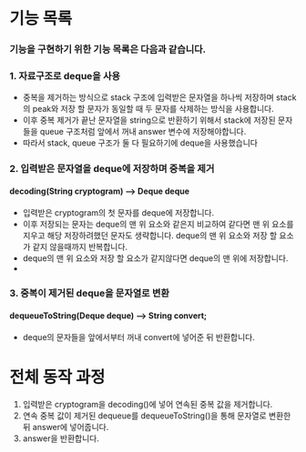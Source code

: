 # 기능 목록
### 기능을 구현하기 위한 기능 목록은 다음과 같습니다.  

### 1. 자료구조로 deque을 사용
- 중복을 제거하는 방식으로 stack 구조에 입력받은 문자열을 하나씩 저장하며 stack의 peak와 저장 할 문자가 동일할 때 두 문자를 삭제하는 방식을 사용합니다.
- 이후 중복 제거가 끝난 문자열을 string으로 반환하기 위해서 stack에 저장된 문자들을 queue 구조처럼 앞에서 꺼내 answer 변수에 저장해야합니다.
- 따라서 stack, queue 구조가 둘 다 필요하기에 deque을 사용했습니다


### 2. 입력받은 문자열을 deque에 저장하며 중복을 제거
#### decoding(String cryptogram) --> Deque<Character> deque  
- 입력받은 cryptogram의 첫 문자를 deque에 저장합니다.
- 이후 저장되는 문자는 deque의 맨 위 요소와 같은지 비교하여 같다면 맨 위 요소를 지우고 해당 저장하려했던 문자도 생략합니다. deque의 맨 위 요소와 저장 할 요소가 같지 않을때까지 반복합니다.
- deque의 맨 위 요소와 저장 할 요소가 같지않다면 deque의 맨 위에 저장합니다.
- 

### 3. 중복이 제거된 deque을 문자열로 변환
#### dequeueToString(Deque<Character> deque) --> String convert;
- deque의 문자들을 앞에서부터 꺼내 convert에 넣어준 뒤 반환합니다.


# 전체 동작 과정
1. 입력받은 cryptogram을 decoding()에 넣어 연속된 중복 값을 제거합니다.
2. 연속 중복 값이 제거된 dequeue를 dequeueToString()을 통해 문자열로 변환한 뒤 answer에 넣어줍니다.
3. answer을 반환합니다.